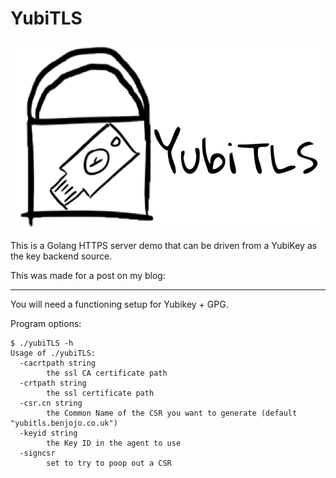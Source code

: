 YubiTLS
===

![logo](/.github/logo.png)

This is a Golang HTTPS server demo that can be driven from a YubiKey as the key backend
source.

This was made for a post on my blog:

___


You will need a functioning setup for Yubikey + GPG.

Program options:

```
$ ./yubiTLS -h
Usage of ./yubiTLS:
  -cacrtpath string
    	the ssl CA certificate path
  -crtpath string
    	the ssl certificate path
  -csr.cn string
    	the Common Name of the CSR you want to generate (default "yubitls.benjojo.co.uk")
  -keyid string
    	the Key ID in the agent to use
  -signcsr
    	set to try to poop out a CSR
```
